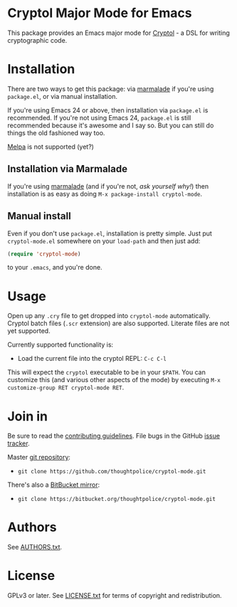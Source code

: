 # Cryptol Major Mode for Emacs

This package provides an Emacs major mode for [Cryptol][] - a DSL for
writing cryptographic code.

[Cryptol]: http://corp.galois.com/cryptol/

# Installation

There are two ways to get this package: via [marmalade][] if you're
using `package.el`, or via manual installation.

If you're using Emacs 24 or above, then installation via `package.el`
is recommended. If you're not using Emacs 24, `package.el` is still
recommended because it's awesome and I say so. But you can still do
things the old fashioned way too.

[Melpa](https://github.com/milkypostman/melpa) is not supported (yet?)

## Installation via Marmalade

If you're using [marmalade][] (and if you're not, *ask yourself why!*)
then installation is as easy as doing `M-x package-install
cryptol-mode`.

## Manual install

Even if you don't use `package.el`, installation is pretty
simple. Just put `cryptol-mode.el` somewhere on your `load-path` and
then just add:

```lisp
(require 'cryptol-mode)
```

to your `.emacs`, and you're done.

# Usage

Open up any `.cry` file to get dropped into `cryptol-mode`
automatically. Cryptol batch files (`.scr` extension) are also
supported. Literate files are not yet supported.

Currently supported functionality is:

  * Load the current file into the cryptol REPL: `C-c C-l`

This will expect the `cryptol` executable to be in your `$PATH`. You
can customize this (and various other aspects of the mode) by
executing `M-x customize-group RET cryptol-mode RET`.

# Join in

Be sure to read the [contributing guidelines][contribute]. File bugs
in the GitHub [issue tracker][].

Master [git repository][gh]:

* `git clone https://github.com/thoughtpolice/cryptol-mode.git`

There's also a [BitBucket mirror][bb]:

* `git clone https://bitbucket.org/thoughtpolice/cryptol-mode.git`

# Authors

See [AUTHORS.txt](https://raw.github.com/thoughtpolice/cryptol-mode/master/AUTHORS.txt).

# License

GPLv3 or later. See
[LICENSE.txt](https://raw.github.com/thoughtpolice/cryptol-mode/master/LICENSE.txt)
for terms of copyright and redistribution.

[marmalade]: http://marmalade-repo.org/
[contribute]: https://github.com/thoughtpolice/cryptol-mode/blob/master/CONTRIBUTING.md
[issue tracker]: http://github.com/thoughtpolice/cryptol-mode/issues
[gh]: http://github.com/thoughtpolice/cryptol-mode
[bb]: http://bitbucket.org/thoughtpolice/cryptol-mode
